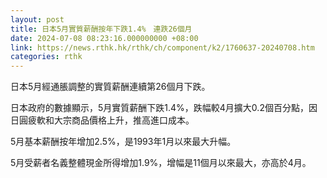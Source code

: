 ```yaml
---
layout: post
title: 日本5月實質薪酬按年下跌1.4%　連跌26個月
date: 2024-07-08 08:23:16.000000000 +08:00
link: https://news.rthk.hk/rthk/ch/component/k2/1760637-20240708.htm
categories: rthk
---
```


日本5月經通脹調整的實質薪酬連續第26個月下跌。

日本政府的數據顯示，5月實質薪酬下跌1.4%，跌幅較4月擴大0.2個百分點，因日圓疲軟和大宗商品價格上升，推高進口成本。

5月基本薪酬按年增加2.5%，是1993年1月以來最大升幅。

5月受薪者名義整體現金所得增加1.9%，增幅是11個月以來最大，亦高於4月。
